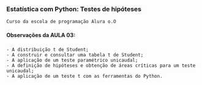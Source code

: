### Estatística com Python: Testes de hipóteses
    Curso da escola de programação Alura o.O

#### Observações da AULA 03:

###
    - A distribuição t de Student;
    - A construir e consultar uma tabela t de Student;
    - A aplicação de um teste paramétrico unicaudal;
    - A definição de hipóteses e obtenção de áreas críticas para um teste unicaudal;
    - A aplicação de um teste t com as ferramentas do Python.